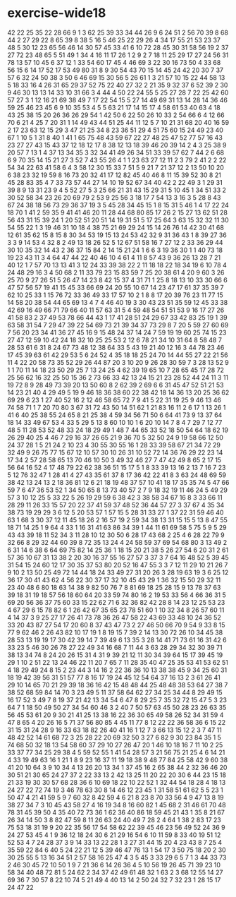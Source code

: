# exercise-wide18
42
22
25
35
22
28
66
9
1
3
62
25
39
33
34
44
26
9
6
24
51
2
56
70
39
8
68
44
2
27
29
22
8
65
39
8
38
5
16
5
46
25
22
29
26
4
34
17
55
21
53
23
37
48
5
30
12
23
65
56
46
14
30
57
45
33
41
6
10
72
28
45
30
31
58
56
19
2
37
27
72
23
48
65
5
51
49
1
34
4
16
11
17
26
1
2
9
2
7
18
11
25
29
17
27
24
56
31
78
13
57
10
45
6
37
12
1
33
54
60
17
45
4
46
69
3
22
30
16
73
50
4
33
68
56
15
6
14
17
52
17
53
49
80
31
8
9
30
54
43
70
15
14
45
24
42
20
30
7
37
57
6
32
24
50
38
3
50
6
46
69
15
30
56
5
26
61
1
3
21
57
10
15
22
44
58
13
5
18
33
16
4
26
31
65
29
37
52
75
22
40
27
32
2
21
35
9
32
37
6
52
39
2
30
9
46
30
13
13
14
33
10
31
66
3
4
44
4
50
22
24
55
5
25
27
28
7
22
25
42
60
57
27
3
1
12
16
21
69
38
49
7
17
22
54
15
5
27
14
49
69
31
13
14
28
14
36
46
59
25
46
23
45
6
9
10
35
53
4
5
5
63
21
17
14
15
17
4
58
61
53
40
63
4
18
43
25
38
15
20
26
36
26
29
54
1
42
50
6
22
50
26
10
33
2
54
66
6
4
12
66
70
6
21
4
25
7
20
31
1
14
49
43
44
51
25
44
11
12
5
7
10
21
31
68
20
40
16
59
2
17
23
63
12
15
29
3
47
21
25
34
8
23
36
51
29
4
51
75
60
15
24
49
23
40
67
1
10
5
1
31
8
40
1
41
1
65
75
48
43
59
67
22
27
48
25
47
52
77
57
16
43
23
27
27
43
15
43
37
12
18
12
17
8
38
12
13
18
39
46
20
39
14
2
4
3
25
38
9
20
57
7
13
1
4
37
13
34
35
3
32
34
41
49
26
34
51
33
39
57
62
7
44
2
6
68
6
9
70
35
14
15
21
27
3
52
7
43
55
26
4
1
1
23
63
27
12
11
2
3
79
2
41
2
2
22
54
34
22
63
41
58
6
4
3
58
12
30
15
33
7
51
5
9
21
7
21
37
12
2
13
50
10
20
6
38
23
32
19
59
8
16
73
20
32
41
17
12
82
45
40
46
8
11
15
39
52
30
8
21
45
28
83
35
4
7
33
73
57
44
27
14
10
19
52
67
34
40
42
2
22
49
3
1
29
31
39
8
9
13
31
23
9
4
5
52
27
5
3
25
66
21
31
43
15
29
31
5
10
45
1
34
51
33
2
30
52
58
34
23
26
20
69
79
2
53
9
25
56
3
18
17
7
54
13
3
16
3
5
28
8
43
67
24
38
18
56
73
29
36
37
19
3
5
45
28
34
45
15
1
8
15
31
5
46
1
4
17
22
24
18
70
1
41
2
59
35
9
41
41
46
20
11
28
44
68
80
85
17
26
2
15
27
13
62
51
28
56
43
31
15
39
24
1
20
52
51
20
51
14
19
31
51
5
17
25
64
3
63
15
32
32
11
30
54
55
22
1
3
19
46
31
10
18
4
38
75
21
69
29
24
15
14
26
76
14
42
30
41
68
12
61
35
62
15
8
15
8
30
34
53
19
15
13
24
53
42
32
9
31
36
43
1
8
39
27
36
3
3
9
14
53
4
32
8
2
49
13
18
26
52
5
12
67
51
58
16
7
27
12
2
33
36
29
44
30
10
35
32
14
43
2
36
37
15
84
2
14
15
21
24
1
6
6
3
19
36
30
1
1
40
73
18
19
23
43
11
3
4
64
47
44
22
40
46
10
4
61
4
11
8
57
43
9
36
26
13
28
7
21
40
12
1
7
57
70
13
13
41
3
12
24
33
39
38
22
2
11
18
18
22
18
34
19
6
10
78
4
24
48
29
16
3
4
50
68
2
11
33
79
23
15
83
59
7
25
20
38
61
4
20
9
60
3
26
25
70
9
27
26
51
5
26
47
14
23
8
42
15
37
4
31
71
1
25
8
18
13
10
33
30
66
6
47
57
56
57
19
41
15
45
33
66
69
24
20
55
10
67
14
23
47
17
61
37
35
39
7
62
10
25
33
1
15
76
72
33
36
49
33
17
57
10
2
1
8
8
17
20
39
76
23
11
77
15
14
58
20
38
54
44
65
69
13
4
7
4
46
40
19
3
30
43
23
51
35
59
12
45
33
38
42
69
16
49
66
71
79
66
40
11
57
63
31
5
4
59
48
54
51
51
53
9
16
17
27
26
41
58
83
2
37
49
53
78
66
44
43
1
17
41
28
51
24
29
67
33
42
83
25
19
1
39
63
58
31
54
7
29
47
39
22
54
69
73
21
39
34
37
73
29
8
7
20
5
59
27
60
69
7
56
20
23
34
41
36
27
45
16
9
15
48
24
37
14
24
7
59
19
19
60
25
74
15
23
27
47
12
59
10
42
24
18
32
10
25
25
53
2
12
6
78
21
34
10
31
64
8
58
48
7
28
53
61
6
31
8
24
67
73
48
12
38
64
33
5
43
19
21
40
12
16
3
44
78
23
46
17
45
39
63
61
42
29
53
5
6
24
52
4
35
18
18
25
24
70
14
44
55
27
22
21
56
11
4
22
20
58
73
35
52
29
26
44
87
20
3
10
20
9
26
28
30
59
7
3
28
13
52
9
1
1
70
11
14
18
23
50
29
25
7
13
24
25
4
62
39
19
65
10
7
28
65
45
17
28
72
25
56
62
16
32
25
50
15
36
2
73
66
33
42
13
24
15
21
23
28
52
44
24
11
3
11
19
72
8
9
28
49
73
39
20
13
50
60
8
2
62
39
2
69
6
6
31
45
47
52
51
21
53
14
23
21
40
4
29
49
5
19
9
46
18
36
38
60
22
38
42
18
14
36
13
20
25
36
62
69
29
6
23
1
27
40
52
16
2
12
46
58
65
72
7
9
41
5
22
31
19
25
9
46
13
46
74
58
71
1
7
20
70
80
3
67
31
72
43
50
14
51
62
1
21
83
16
11
2
6
17
1
13
26
1
41
6
40
25
38
55
24
65
8
21
25
38
4
59
34
56
71
50
6
64
41
73
9
13
37
64
18
14
33
49
67
53
4
33
5
29
5
13
8
60
10
10
1
6
20
10
14
7
8
4
7
29
7
12
77
48
5
11
28
53
52
48
33
24
18
29
49
1
48
7
44
65
33
52
18
50
54
64
18
62
19
26
29
40
25
4
46
7
29
16
37
26
65
21
9
36
70
5
32
50
24
9
19
58
66
12
50
24
37
28
1
5
21
24
2
10
23
4
30
55
30
55
16
1
28
33
39
58
67
21
34
72
29
32
49
9
26
75
77
15
67
12
10
57
30
10
26
31
10
52
72
14
36
76
29
22
23
14
17
34
2
57
28
58
65
13
70
46
10
50
3
49
32
46
27
7
47
42
49
8
65
2
17
15
56
64
16
52
4
17
48
79
22
62
38
36
51
15
17
5
1
8
33
39
13
16
2
13
7
16
7
23
5
12
76
32
47
1
28
41
4
27
43
35
61
37
8
17
36
42
22
41
8
3
63
24
48
69
59
38
42
13
24
13
2
18
36
81
12
6
21
18
19
48
37
57
10
41
18
17
35
35
74
5
47
66
59
7
6
47
36
53
52
1
34
50
65
8
13
73
40
57
2
7
9
18
32
19
11
46
24
5
49
29
57
3
10
12
25
5
33
22
5
26
19
29
59
6
38
42
3
38
58
34
67
16
8
3
33
66
11
28
29
11
26
33
15
57
20
22
37
41
59
37
48
52
36
44
57
27
3
37
67
4
35
34
38
73
19
29
29
3
6
12
5
20
53
57
1
57
15
5
28
31
33
27
1
37
22
31
59
46
40
63
1
68
3
30
37
12
11
45
18
26
2
16
57
19
2
59
34
38
13
31
15
15
5
13
8
47
55
18
71
14
25
1
9
64
4
33
1
16
31
41
63
86
34
39
1
44
11
61
69
58
5
75
5
9
5
29
43
43
39
18
11
52
34
3
11
28
10
12
30
50
6
28
17
43
68
2
25
4
6
28
22
79
9
32
66
8
29
32
44
60
39
8
72
35
13
24
4
24
58
59
37
69
54
68
80
3
13
49
2
6
31
14
6
38
6
64
69
75
82
14
25
36
1
18
15
20
21
38
5
26
27
54
6
20
31
2
61
57
36
10
67
31
13
38
2
20
30
16
37
55
16
27
57
3
37
3
7
64
16
48
52
5
39
45
31
54
15
24
60
12
17
30
35
37
53
80
20
52
16
47
55
3
3
7
12
11
29
10
21
26
7
9
10
2
13
50
25
49
72
14
44
18
24
33
49
27
31
20
26
3
28
19
63
19
3
6
25
12
36
17
30
41
43
62
4
56
22
30
37
17
32
10
45
43
29
1
36
32
15
50
29
32
11
23
40
48
6
80
18
63
14
38
9
82
50
76
7
8
81
69
18
25
28
15
9
13
78
37
63
39
18
31
19
18
57
56
18
60
64
20
33
59
74
80
16
2
19
53
33
56
4
66
36
31
5
69
20
56
36
37
75
60
33
15
22
62
71
6
32
36
82
42
28
8
14
23
12
25
53
23
4
67
29
6
15
78
82
6
1
26
42
67
35
65
23
78
51
60
1
10
32
34
8
26
57
60
11
4
14
37
3
9
25
27
17
26
41
73
78
36
26
47
58
22
43
69
33
48
10
24
36
52
33
20
43
87
27
54
17
20
60
8
37
43
47
73
2
27
46
50
66
70
9
54
9
33
8
15
77
9
62
46
2
26
43
82
10
17
19
1
8
19
15
7
39
2
14
13
30
72
26
10
34
45
38
28
53
13
19
19
17
30
42
39
14
7
39
49
6
13
35
3
28
14
41
71
73
61
16
31
42
6
33
23
5
46
30
26
78
27
22
49
34
16
68
7
11
44
3
63
28
29
34
32
30
39
71
38
13
34
74
8
24
20
26
15
31
4
31
9
39
21
12
11
30
34
39
64
15
17
39
45
19
29
1
10
2
51
22
13
24
46
22
11
20
7
65
7
11
28
35
40
47
25
35
53
41
53
62
51
4
18
29
49
24
8
15
2
23
44
3
14
16
2
22
36
36
10
13
38
38
45
9
34
25
60
31
18
19
42
39
56
31
51
57
77
8
16
17
19
24
45
12
54
64
37
16
13
2
3
61
26
41
29
10
14
65
70
21
29
39
18
36
16
42
15
48
48
44
25
48
48
38
53
64
27
38
7
38
52
68
59
84
14
70
3
23
49
5
11
37
58
64
62
27
34
25
34
44
8
29
49
15
16
17
52
3
49
7
8
19
37
21
42
13
34
54
6
47
8
29
25
7
35
32
72
15
47
5
3
23
64
7
1
18
50
49
50
27
34
54
60
46
3
2
40
7
50
57
63
45
50
28
23
26
63
35
56
45
53
61
20
9
30
21
41
25
13
38
16
22
36
30
65
49
58
26
52
34
31
59
4
47
8
65
4
20
26
16
5
71
37
56
80
85
4
45
11
77
8
12
22
22
36
58
36
6
15
22
31
15
31
24
28
9
16
33
63
18
82
26
40
41
16
1
12
7
3
66
13
15
12
2
3
7
47
11
48
42
52
14
61
68
72
3
25
28
22
20
69
32
50
3
27
6
82
9
30
23
84
35
1
5
74
68
50
32
18
13
54
58
60
37
29
10
27
26
47
20
1
46
10
18
16
7
11
10
2
25
33
37
77
34
25
29
38
4
5
59
52
55
1
41
54
28
57
3
21
56
75
21
25
4
6
14
21
4
33
19
49
63
16
1
21
1
8
9
23
16
37
11
19
18
38
9
48
77
84
25
58
42
9
60
38
41
20
10
64
3
9
10
34
4
13
26
20
13
34
1
37
45
16
2
65
38
44
2
32
36
46
20
30
51
21
30
65
24
27
37
2
22
33
13
2
42
13
25
11
20
22
20
30
6
44
23
15
18
21
33
19
30
30
57
68
28
36
6
10
69
18
22
10
22
52
1
32
44
54
18
28
4
18
13
24
27
22
72
74
19
3
46
78
63
30
8
14
46
12
23
45
1
31
58
51
61
62
5
5
23
1
50
47
4
21
41
59
5
9
7
60
32
8
42
59
4
6
21
8
23
8
70
33
56
4
9
47
13
8
19
38
27
34
7
3
10
45
43
58
27
4
16
19
34
8
16
60
82
1
45
68
2
31
46
61
70
48
78
31
45
39
50
4
35
40
72
73
36
1
62
36
40
86
18
59
45
21
43
1
35
8
21
67
26
34
14
50
3
8
82
47
59
8
11
26
63
24
40
49
7
28
2
4
64
1
38
2
83
17
23
75
53
18
31
19
9
20
22
35
56
17
54
58
62
22
39
45
46
23
56
49
52
24
36
9
24
27
53
45
4
1
9
36
12
18
24
30
6
21
29
16
54
6
10
11
59
8
33
40
19
51
12
52
53
4
7
24
28
37
3
9
14
33
13
22
28
1
3
27
31
44
15
20
4
23
43
8
7
25
4
35
59
22
84
6
40
5
24
22
21
12
5
39
46
47
76
13
1
54
17
3
50
75
18
20
2
30
30
25
55
5
13
16
34
51
2
57
58
16
25
47
4
3
5
45
3
33
29
6
5
7
1
3
44
33
73
2
46
30
45
72
10
50
1
9
7
21
36
6
14
26
36
4
5
10
56
19
26
45
71
39
23
10
58
34
40
48
72
81
5
24
62
2
34
37
42
49
61
48
32
1
63
2
3
68
12
55
14
27
69
36
7
30
57
8
22
10
74
5
21
49
4
40
13
14
2
50
24
32
7
32
23
1
28
15
17
24
47
22
